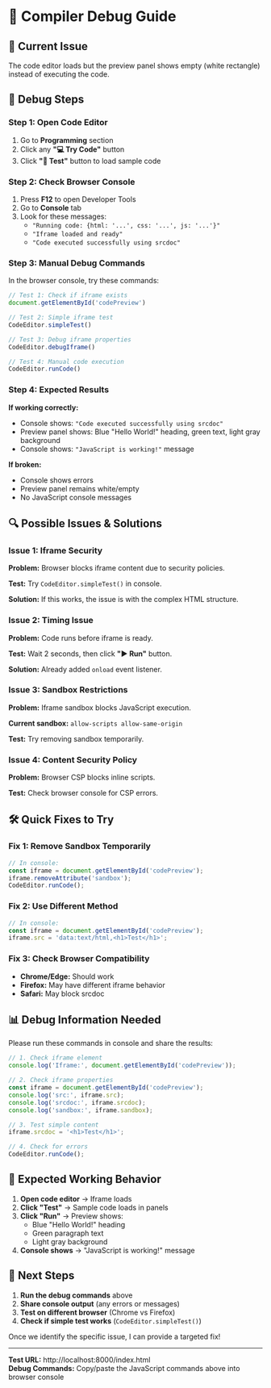 # 🔧 Compiler Debug Guide

## 🚨 Current Issue
The code editor loads but the preview panel shows empty (white rectangle) instead of executing the code.

## 🧪 Debug Steps

### Step 1: Open Code Editor
1. Go to **Programming** section
2. Click any **"💻 Try Code"** button
3. Click **"🧪 Test"** button to load sample code

### Step 2: Check Browser Console
1. Press **F12** to open Developer Tools
2. Go to **Console** tab
3. Look for these messages:
   - `"Running code: {html: '...', css: '...', js: '...'}"`
   - `"Iframe loaded and ready"`
   - `"Code executed successfully using srcdoc"`

### Step 3: Manual Debug Commands
In the browser console, try these commands:

```javascript
// Test 1: Check if iframe exists
document.getElementById('codePreview')

// Test 2: Simple iframe test
CodeEditor.simpleTest()

// Test 3: Debug iframe properties
CodeEditor.debugIframe()

// Test 4: Manual code execution
CodeEditor.runCode()
```

### Step 4: Expected Results

**If working correctly:**
- Console shows: `"Code executed successfully using srcdoc"`
- Preview panel shows: Blue "Hello World!" heading, green text, light gray background
- Console shows: `"JavaScript is working!"` message

**If broken:**
- Console shows errors
- Preview panel remains white/empty
- No JavaScript console messages

## 🔍 Possible Issues & Solutions

### Issue 1: Iframe Security
**Problem:** Browser blocks iframe content due to security policies.

**Test:** Try `CodeEditor.simpleTest()` in console.

**Solution:** If this works, the issue is with the complex HTML structure.

### Issue 2: Timing Issue
**Problem:** Code runs before iframe is ready.

**Test:** Wait 2 seconds, then click **"▶️ Run"** button.

**Solution:** Already added `onload` event listener.

### Issue 3: Sandbox Restrictions
**Problem:** Iframe sandbox blocks JavaScript execution.

**Current sandbox:** `allow-scripts allow-same-origin`

**Test:** Try removing sandbox temporarily.

### Issue 4: Content Security Policy
**Problem:** Browser CSP blocks inline scripts.

**Test:** Check browser console for CSP errors.

## 🛠️ Quick Fixes to Try

### Fix 1: Remove Sandbox Temporarily
```javascript
// In console:
const iframe = document.getElementById('codePreview');
iframe.removeAttribute('sandbox');
CodeEditor.runCode();
```

### Fix 2: Use Different Method
```javascript
// In console:
const iframe = document.getElementById('codePreview');
iframe.src = 'data:text/html,<h1>Test</h1>';
```

### Fix 3: Check Browser Compatibility
- **Chrome/Edge:** Should work
- **Firefox:** May have different iframe behavior
- **Safari:** May block srcdoc

## 📊 Debug Information Needed

Please run these commands in console and share the results:

```javascript
// 1. Check iframe element
console.log('Iframe:', document.getElementById('codePreview'));

// 2. Check iframe properties
const iframe = document.getElementById('codePreview');
console.log('src:', iframe.src);
console.log('srcdoc:', iframe.srcdoc);
console.log('sandbox:', iframe.sandbox);

// 3. Test simple content
iframe.srcdoc = '<h1>Test</h1>';

// 4. Check for errors
CodeEditor.runCode();
```

## 🎯 Expected Working Behavior

1. **Open code editor** → Iframe loads
2. **Click "Test"** → Sample code loads in panels
3. **Click "Run"** → Preview shows:
   - Blue "Hello World!" heading
   - Green paragraph text
   - Light gray background
4. **Console shows** → "JavaScript is working!" message

## 🚀 Next Steps

1. **Run the debug commands** above
2. **Share console output** (any errors or messages)
3. **Test on different browser** (Chrome vs Firefox)
4. **Check if simple test works** (`CodeEditor.simpleTest()`)

Once we identify the specific issue, I can provide a targeted fix!

---

**Test URL:** http://localhost:8000/index.html  
**Debug Commands:** Copy/paste the JavaScript commands above into browser console
